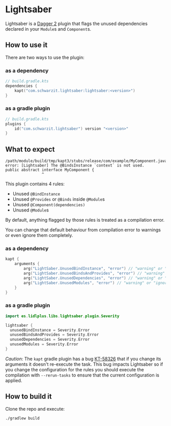 # Lightsaber

Lightsaber is a [Dagger 2][dagger] plugin that flags the unused dependencies declared in your `Module`s and `Component`s.

## How to use it

There are two ways to use the plugin:

### as a dependency
```kotlin
// build.gradle.kts
dependencies {
    kapt("com.schwarzit.lightsaber:lightsaber:<version>")
}
```

### as a gradle plugin
```kotlin
// build.gradle.kts
plugins {
    id("com.schwarzit.lightsaber") version "<version>"
}
```

## What to expect

```
/path/module/build/tmp/kapt3/stubs/release/com/example/MyComponent.java:6: error: [Lightsaber] The @BindsInstance `context` is not used.
public abstract interface MyComponent {
                ^
```

This plugin contains 4 rules:
- Unused `@BindInstance`
- Unused `@Provides` or `@Binds` inside `@Module`s
- Unused `@Component(dependencies)`
- Unused `@Module`s

By default, anything flagged by those rules is treated as a compilation error.

You can change that default behaviour from compilation error to warnings or even ignore them completely.

### as a dependency
```kotlin
kapt {
    arguments {
        arg("LightSaber.UnusedBindInstance", "error") // "warning" or "ignore"
        arg("LightSaber.UnusedBindsAndProvides", "error") // "warning" or "ignore"
        arg("LightSaber.UnusedDependencies", "error") // "warning" or "ignore"
        arg("LightSaber.UnusedModules", "error") // "warning" or "ignore"
    }
}
```

### as a gradle plugin
```kotlin
import es.lidlplus.libs.lightsaber.plugin.Severity

lightsaber {
  unusedBindInstance = Severity.Error
  unusedBindsAndProvides = Severity.Error
  unusedDependencies = Severity.Error
  unusedModules = Severity.Error
}
```

*Caution*: The `kapt` gradle plugin has a bug [KT-58326] that if you change its arguments it doesn't re-execute the task. This bug impacts Lightsaber so if you change the configuration for the rules you should execute the compilation with `--rerun-tasks` to ensure that the current configuration is applied.

## How to build it

Clone the repo and execute:

```bash
./gradlew build
```

  [dagger]: https://dagger.dev/
  [KT-58326]: https://youtrack.jetbrains.com/issue/KT-58326
